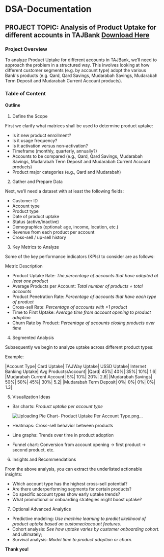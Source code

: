 # DSA-Documentation

## PROJECT TOPIC: Analysis of Product Uptake for different accounts in TAJBank [Download Here](https://tajbank.com)

### Project Overview
To analyze Product Uptake for different accounts in TAJBank, we’ll need to approach the problem in a structured way. This involves looking at how different customer segments (e.g. by account type) adopt the various Bank's products (e.g. Qard, Qard Savings, Mudarabah Savings, Mudarabah Term Deposit and Mudarabah Current Account products).

### Table of Content


#### Outline

1. Define the Scope
   
  First we clarify what matrices shall be used to determine product uptake:

- Is it new product enrollment?
- Is it usage frequency?
- Is it activation versus non-activation?
- Timeframe (monthly, quarterly, annually?)
- Accounts to be compared (e.g., Qard, Qard Savings, Mudarabah Savings, Mudarabah Term Deposit and Mudarabah Current Account products)
- Product major categories (e.g., Qard and Mudarabah)

2. Gather and Prepare Data
   
Next, we’ll need a dataset with at least the following fields:

- Customer ID
- Account type
- Product type
- Date of product uptake
- Status (active/inactive)
- Demographics (optional: age, income, location, etc.)
- Revenue from each product per account
- Cross-sell / up-sell history

3. Key Metrics to Analyze
   
Some of the key performance indicators (KPIs) to consider are as follows:

Metric	Description
- Product Uptake Rate: *The percentage of accounts that have adopted at least one product*
- Average Products per Account:	*Total number of products ÷ total accounts*
- Product Penetration Rate:	*Percentage of accounts that have each type of product*
- Cross-sell Rate: *Percentage of accounts with >1 product*
- Time to First Uptake:	*Average time from account opening to product adoption*
- Churn Rate by Product: *Percentage of accounts closing products over time*

4. Segmented Analysis
   
Subsequently we begin to analyze uptake across different product types:

Example:

|Account Type|	Card Uptake| TAJWay Uptake|	USSD Uptake| Internet Banking Uptake|	Avg Products/Account|
|Qard|	45%|	40%| 35%|	10%|	1.6|
|Mudarabah Current Account|	5%|	10%|	20%|	2.8|
|Mudarabah Savings|	50%|	50%| 45%|	30%|	5.2|
|Mudarabah Term Deposit| 0%|	0%|	0%| 0%|	1.3|

5. Visualization Ideas
   
- Bar charts: *Product uptake per account type*

  ![Uploading Pie Chart- Product Uptake Per Account Type.png…]()


- Heatmaps: Cross-sell behavior between products

- Line graphs: Trends over time in product adoption

- Funnel chart: Conversion from account opening → first product → second product, etc.

6. Insights and Recommendations
   
From the above analysis, you can extract the underlisted actionable insights:

- Which account type has the highest cross-sell potential?
- Are there underperforming segments for certain products?
- Do specific account types show early uptake trends?
- What promotional or onboarding strategies might boost uptake?

7. Optional Advanced Analytics

- Predictive modeling: *Use machine learning to predict likelihood of product uptake based on customer/account features.*
- Cohort analysis: *See how uptake varies by customer onboarding cohort.* and ultimately;
- Survival analysis: *Model time to product adoption or churn.*

**Thank you!**








